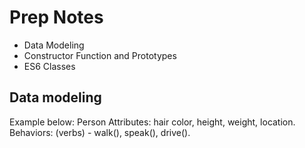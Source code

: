 # Prep Notes
- Data Modeling
- Constructor Function and Prototypes
- ES6 Classes

 ## Data modeling
 Example below:
 Person
    Attributes: hair color, height, weight, location.
    Behaviors: (verbs) - walk(), speak(), drive().
    
    
    


